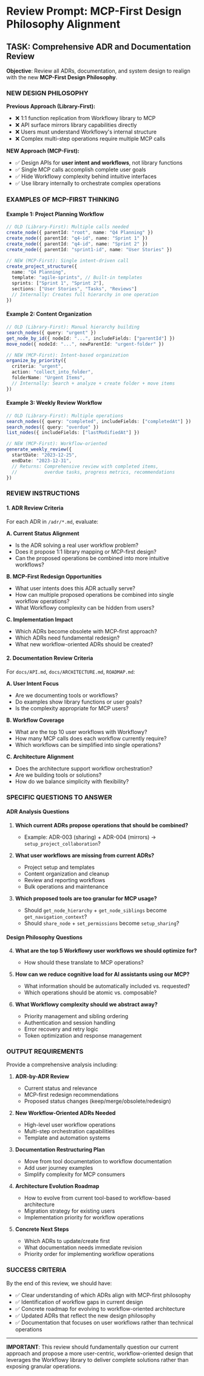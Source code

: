 # Review Prompt: MCP-First Design Philosophy Alignment

## TASK: Comprehensive ADR and Documentation Review

**Objective**: Review all ADRs, documentation, and system design to realign with the new **MCP-First Design Philosophy**.

### NEW DESIGN PHILOSOPHY

**Previous Approach (Library-First):**
- ❌ 1:1 function replication from Workflowy library to MCP
- ❌ API surface mirrors library capabilities directly
- ❌ Users must understand Workflowy's internal structure
- ❌ Complex multi-step operations require multiple MCP calls

**NEW Approach (MCP-First):**
- ✅ Design APIs for **user intent and workflows**, not library functions
- ✅ Single MCP calls accomplish complete user goals
- ✅ Hide Workflowy complexity behind intuitive interfaces
- ✅ Use library internally to orchestrate complex operations

### EXAMPLES OF MCP-FIRST THINKING

#### **Example 1: Project Planning Workflow**
```typescript
// OLD (Library-First): Multiple calls needed
create_node({ parentId: "root", name: "Q4 Planning" })
create_node({ parentId: "q4-id", name: "Sprint 1" }) 
create_node({ parentId: "q4-id", name: "Sprint 2" })
create_node({ parentId: "sprint1-id", name: "User Stories" })

// NEW (MCP-First): Single intent-driven call
create_project_structure({
  name: "Q4 Planning",
  template: "agile-sprints", // Built-in templates
  sprints: ["Sprint 1", "Sprint 2"],
  sections: ["User Stories", "Tasks", "Reviews"]
  // Internally: Creates full hierarchy in one operation
})
```

#### **Example 2: Content Organization**
```typescript
// OLD (Library-First): Manual hierarchy building
search_nodes({ query: "urgent" })
get_node_by_id({ nodeId: "...", includeFields: ["parentId"] })
move_node({ nodeId: "...", newParentId: "urgent-folder" })

// NEW (MCP-First): Intent-based organization
organize_by_priority({
  criteria: "urgent", 
  action: "collect_into_folder",
  folderName: "Urgent Items",
  // Internally: Search + analyze + create folder + move items
})
```

#### **Example 3: Weekly Review Workflow**
```typescript
// OLD (Library-First): Multiple operations
search_nodes({ query: "completed", includeFields: ["completedAt"] })
search_nodes({ query: "overdue" })
list_nodes({ includeFields: ["lastModifiedAt"] })

// NEW (MCP-First): Workflow-oriented
generate_weekly_review({
  startDate: "2023-12-25",
  endDate: "2023-12-31",
  // Returns: Comprehensive review with completed items, 
  //          overdue tasks, progress metrics, recommendations
})
```

### REVIEW INSTRUCTIONS

#### **1. ADR Review Criteria**

For each ADR in `/adr/*.md`, evaluate:

**A. Current Status Alignment**
- Is the ADR solving a real user workflow problem?
- Does it propose 1:1 library mapping or MCP-first design?
- Can the proposed operations be combined into more intuitive workflows?

**B. MCP-First Redesign Opportunities**
- What user intents does this ADR actually serve?
- How can multiple proposed operations be combined into single workflow operations?
- What Workflowy complexity can be hidden from users?

**C. Implementation Impact**
- Which ADRs become obsolete with MCP-first approach?
- Which ADRs need fundamental redesign?
- What new workflow-oriented ADRs should be created?

#### **2. Documentation Review Criteria**

For `docs/API.md`, `docs/ARCHITECTURE.md`, `ROADMAP.md`:

**A. User Intent Focus**
- Are we documenting tools or workflows?
- Do examples show library functions or user goals?
- Is the complexity appropriate for MCP users?

**B. Workflow Coverage**
- What are the top 10 user workflows with Workflowy?
- How many MCP calls does each workflow currently require?
- Which workflows can be simplified into single operations?

**C. Architecture Alignment**
- Does the architecture support workflow orchestration?
- Are we building tools or solutions?
- How do we balance simplicity with flexibility?

### SPECIFIC QUESTIONS TO ANSWER

#### **ADR Analysis Questions**

1. **Which current ADRs propose operations that should be combined?**
   - Example: ADR-003 (sharing) + ADR-004 (mirrors) → `setup_project_collaboration`?

2. **What user workflows are missing from current ADRs?**
   - Project setup and templates
   - Content organization and cleanup  
   - Review and reporting workflows
   - Bulk operations and maintenance

3. **Which proposed tools are too granular for MCP usage?**
   - Should `get_node_hierarchy` + `get_node_siblings` become `get_navigation_context`?
   - Should `share_node` + `set_permissions` become `setup_sharing`?

#### **Design Philosophy Questions**

4. **What are the top 5 Workflowy user workflows we should optimize for?**
   - How should these translate to MCP operations?

5. **How can we reduce cognitive load for AI assistants using our MCP?**
   - What information should be automatically included vs. requested?
   - Which operations should be atomic vs. composable?

6. **What Workflowy complexity should we abstract away?**
   - Priority management and sibling ordering
   - Authentication and session handling
   - Error recovery and retry logic
   - Token optimization and response management

### OUTPUT REQUIREMENTS

Provide a comprehensive analysis including:

1. **ADR-by-ADR Review**
   - Current status and relevance
   - MCP-first redesign recommendations
   - Proposed status changes (keep/merge/obsolete/redesign)

2. **New Workflow-Oriented ADRs Needed**
   - High-level user workflow operations
   - Multi-step orchestration capabilities
   - Template and automation systems

3. **Documentation Restructuring Plan**
   - Move from tool documentation to workflow documentation
   - Add user journey examples
   - Simplify complexity for MCP consumers

4. **Architecture Evolution Roadmap**
   - How to evolve from current tool-based to workflow-based architecture
   - Migration strategy for existing users
   - Implementation priority for workflow operations

5. **Concrete Next Steps**
   - Which ADRs to update/create first
   - What documentation needs immediate revision
   - Priority order for implementing workflow operations

### SUCCESS CRITERIA

By the end of this review, we should have:
- ✅ Clear understanding of which ADRs align with MCP-first philosophy
- ✅ Identification of workflow gaps in current design
- ✅ Concrete roadmap for evolving to workflow-oriented architecture
- ✅ Updated ADRs that reflect the new design philosophy
- ✅ Documentation that focuses on user workflows rather than technical operations

---

**IMPORTANT**: This review should fundamentally question our current approach and propose a more user-centric, workflow-oriented design that leverages the Workflowy library to deliver complete solutions rather than exposing granular operations.